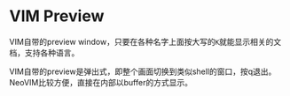 # VIM Preview

VIM自带的preview window，只要在各种名字上面按大写的`K`就能显示相关的文档，支持各种语言。

VIM自带的preview是弹出式，即整个画面切换到类似shell的窗口，按q退出。
NeoVIM比较方便，直接在内部以buffer的方式显示。